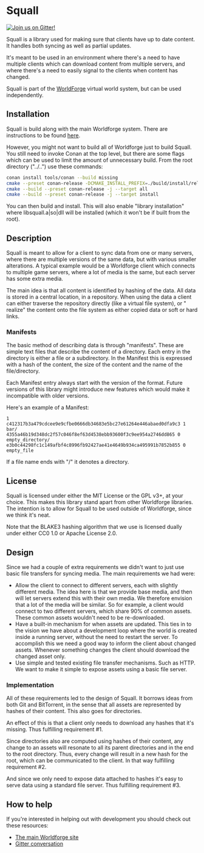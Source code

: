 # Squall

[![Join us on Gitter!](https://badges.gitter.im/Worldforge.svg)](https://gitter.im/Worldforge/Lobby)

Squall is a library used for making sure that clients have up to date content. It handles both syncing as well as
partial updates.

It's meant to be used in an environment where there's a need to have multiple clients which can download content from
multiple servers, and where there's a need to easily signal to the clients when content has changed.

Squall is part of the [WorldForge](http://worldforge.org/ "The main Worldforge site") virtual world system, but can be
used independently.

## Installation

Squall is build along with the main Worldforge system. There are instructions to be found [here](../../README.md).

However, you might not want to build all of Worldforge just to build Squall. You still need to invoke Conan at the top
level, but there are some flags which can be used to limit the amount of unnecessary build. From the root
directory ("../..") use these commands:

```bash
conan install tools/conan --build missing
cmake --preset conan-release -DCMAKE_INSTALL_PREFIX=./build/install/release
cmake --build --preset conan-release -j --target all
cmake --build --preset conan-release -j --target install
```

You can then build and install. This will also enable "library installation" where libsquall.a|so|dll will be
installed (which it won't be if built from the root).

## Description

Squall is meant to allow for a client to sync data from one or many servers, where there are multiple versions of the
same data, but with various smaller alterations. A typical example would be a Worldforge client which connects to
multiple game servers, where a lot of media is the same, but each server has some extra media.

The main idea is that all content is identified by hashing of the data. All data is stored in a central location, in a
repository. When using the data a client can either traverse the repository directly (like a virtual file system), or "
realize" the content onto the file system as either copied data or soft or hard links.

### Manifests

The basic method of describing data is through "manifests". These are simple text files that describe the content of a
directory. Each entry in the directory is either a file or a subdirectory. In the Manifest this is expressed with a hash
of the content, the size of the content and the name of the file/directory.

Each Manifest entry always start with the version of the format. Future versions of this library might introduce new
features which would make it incompatible with older versions.

Here's an example of a Manifest:

```
1
c412317b3a479cdcee9e9cfbe0666db34683e5bc27e61264e446abaed0dfa9c3 1 bar/
4355a46b19d348dc2f57c046f8ef63d4538ebb93600f3c9ee954a2746dd865 0 empty_directory/
e3b0c44298fc1c149afbf4c8996fb92427ae41e4649b934ca495991b7852b855 0 empty_file
```

If a file name ends with "/" it denotes a directory.

## License

Squall is licensed under either the MIT License or the GPL v3+, at your choice. This makes this library stand apart from
other Worldforge libraries. The intention is to allow for Squall to be used outside of Worldforge, since we think it's
neat.

Note that the BLAKE3 hashing algorithm that we use is licensed dually under either CC0 1.0 or Apache License 2.0.

## Design

Since we had a couple of extra requirements we didn't want to just use basic file transfers for syncing media. The main
requirements we had were:

* Allow the client to connect to different servers, each with slightly different media. The idea here is that we provide
  base media, and then will let servers extend this with their own media. We therefore envision that a lot of the media
  will be similar. So for example, a client would connect to two different servers, which share 90% of common assets.
  These common assets wouldn't need to be re-downloaded.
* Have a built-in mechanism for when assets are updated. This ties in to the vision we have about a development loop
  where the world is created inside a running server, without the need to restart the server. To accomplish this we need
  a good way to inform the client about changed assets. Whenever something changes the client should download the
  changed asset only.
* Use simple and tested existing file transfer mechanisms. Such as HTTP. We want to make it simple to expose assets
  using a basic file server.

### Implementation

All of these requirements led to the design of Squall. It borrows ideas from both Git and BitTorrent, in the sense that
all assets are represented by hashes of their content. This also goes for directories.

An effect of this is that a client only needs to download any hashes that it's missing. Thus fulfilling requirement #1.

Since directories also are computed using hashes of their content, any change to an assets will resonate to all its
parent directories and in the end to the root directory. Thus, every change will result in a new hash for the root,
which can be communicated to the client. In that way fulfilling requirement #2.

And since we only need to expose data attached to hashes it's easy to serve data using a standard file server. Thus
fulfilling requirement #3.

## How to help

If you're interested in helping out with development you should check out these resources:

* [The main Worldforge site](http://worldforge.org/ "The main Worldforge site")
* [Gitter conversation](https://gitter.im/Worldforge/Lobby "Gitter conversation")

